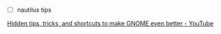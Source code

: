 - [ ] nautilus tips 

[Hidden tips, tricks, and shortcuts to make GNOME even better - YouTube](https://www.youtube.com/watch?v=dLsj8plxBn0)

